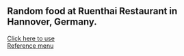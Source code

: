 <h2>Random food at Ruenthai Restaurant in Hannover, Germany.</h2>
<a href="https://prehmieren.github.io/was-esse-ich-zu-mittag">Click here to use</a><br>
<a href="https://cdn.website-start.de/proxy/apps/cei7th/uploads/gleichzwei/instances/DA903B44-1C0C-4E5C-8073-FEE39C84F105/wcinstances/epaper/abe134a4-5772-466f-b441-babdc2599e13/pdf/Mittagstisch-Set-mit-Getr%C3%A4nke.pdf">Reference menu</a>
